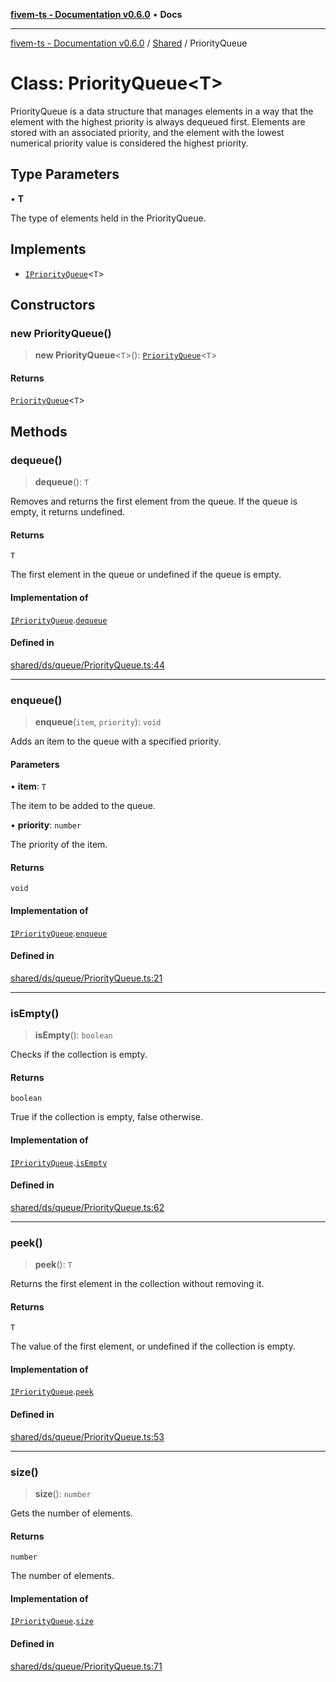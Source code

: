 [**fivem-ts - Documentation v0.6.0**](../../../README.md) • **Docs**

***

[fivem-ts - Documentation v0.6.0](../../../README.md) / [Shared](../README.md) / PriorityQueue

# Class: PriorityQueue\<T\>

PriorityQueue is a data structure that manages elements in a way that the element with
the highest priority is always dequeued first.
Elements are stored with an associated priority, and the element with the lowest numerical
priority value is considered the highest priority.

## Type Parameters

• **T**

The type of elements held in the PriorityQueue.

## Implements

- [`IPriorityQueue`](../interfaces/IPriorityQueue.md)\<`T`\>

## Constructors

### new PriorityQueue()

> **new PriorityQueue**\<`T`\>(): [`PriorityQueue`](PriorityQueue.md)\<`T`\>

#### Returns

[`PriorityQueue`](PriorityQueue.md)\<`T`\>

## Methods

### dequeue()

> **dequeue**(): `T`

Removes and returns the first element from the queue.
If the queue is empty, it returns undefined.

#### Returns

`T`

The first element in the queue or undefined if the queue is empty.

#### Implementation of

[`IPriorityQueue`](../interfaces/IPriorityQueue.md).[`dequeue`](../interfaces/IPriorityQueue.md#dequeue)

#### Defined in

[shared/ds/queue/PriorityQueue.ts:44](https://github.com/Purpose-Dev/fivem-ts/blob/main/src/shared/ds/queue/PriorityQueue.ts#L44)

***

### enqueue()

> **enqueue**(`item`, `priority`): `void`

Adds an item to the queue with a specified priority.

#### Parameters

• **item**: `T`

The item to be added to the queue.

• **priority**: `number`

The priority of the item.

#### Returns

`void`

#### Implementation of

[`IPriorityQueue`](../interfaces/IPriorityQueue.md).[`enqueue`](../interfaces/IPriorityQueue.md#enqueue)

#### Defined in

[shared/ds/queue/PriorityQueue.ts:21](https://github.com/Purpose-Dev/fivem-ts/blob/main/src/shared/ds/queue/PriorityQueue.ts#L21)

***

### isEmpty()

> **isEmpty**(): `boolean`

Checks if the collection is empty.

#### Returns

`boolean`

True if the collection is empty, false otherwise.

#### Implementation of

[`IPriorityQueue`](../interfaces/IPriorityQueue.md).[`isEmpty`](../interfaces/IPriorityQueue.md#isempty)

#### Defined in

[shared/ds/queue/PriorityQueue.ts:62](https://github.com/Purpose-Dev/fivem-ts/blob/main/src/shared/ds/queue/PriorityQueue.ts#L62)

***

### peek()

> **peek**(): `T`

Returns the first element in the collection without removing it.

#### Returns

`T`

The value of the first element, or undefined if the collection is empty.

#### Implementation of

[`IPriorityQueue`](../interfaces/IPriorityQueue.md).[`peek`](../interfaces/IPriorityQueue.md#peek)

#### Defined in

[shared/ds/queue/PriorityQueue.ts:53](https://github.com/Purpose-Dev/fivem-ts/blob/main/src/shared/ds/queue/PriorityQueue.ts#L53)

***

### size()

> **size**(): `number`

Gets the number of elements.

#### Returns

`number`

The number of elements.

#### Implementation of

[`IPriorityQueue`](../interfaces/IPriorityQueue.md).[`size`](../interfaces/IPriorityQueue.md#size)

#### Defined in

[shared/ds/queue/PriorityQueue.ts:71](https://github.com/Purpose-Dev/fivem-ts/blob/main/src/shared/ds/queue/PriorityQueue.ts#L71)
